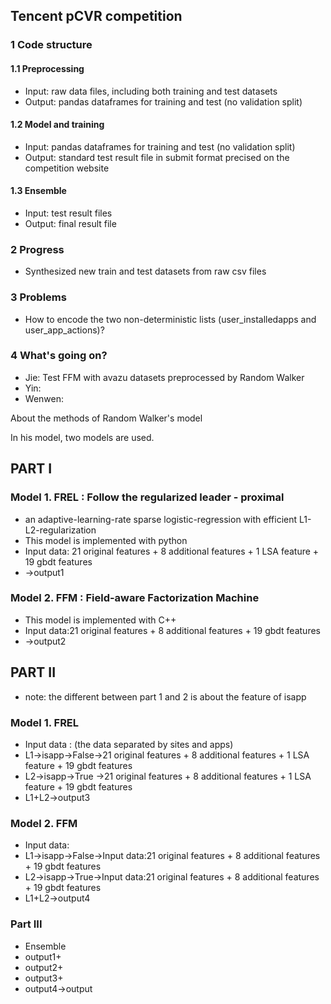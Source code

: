## Tencent pCVR competition

### 1 Code structure
#### 1.1 Preprocessing
- Input: raw data files, including both training and test datasets
- Output: pandas dataframes for training and test (no validation split)

#### 1.2 Model and training
- Input: pandas dataframes for training and test (no validation split)
- Output: standard test result file in submit format precised on the competition website

#### 1.3 Ensemble
- Input: test result files
- Output: final result file

### 2 Progress
- Synthesized new train and test datasets from raw csv files

### 3 Problems
- How to encode the two non-deterministic lists (user_installedapps and user_app_actions)?

### 4 What's going on?
- Jie: Test FFM with avazu datasets preprocessed by Random Walker
- Yin:
- Wenwen:


About the methods of Random Walker's model

In his model, two models are used.
## PART I
### Model 1. FREL : Follow the regularized leader - proximal
- an adaptive-learning-rate sparse logistic-regression with efficient L1-L2-regularization
- This model is implemented with python
- Input data: 21 original features + 8 additional features + 1 LSA feature + 19 gbdt features
- ->output1

### Model 2. FFM  : Field-aware Factorization Machine
- This model is implemented with C++
- Input data:21 original features + 8 additional features + 19 gbdt features
- ->output2

## PART II
- note: the different between part 1 and 2 is about the feature of isapp
### Model 1. FREL
- Input data : (the data separated by sites and apps)
- L1->isapp->False->21 original features + 8 additional features + 1 LSA feature + 19 gbdt features
- L2->isapp->True ->21 original features + 8 additional features + 1 LSA feature + 19 gbdt features
- L1+L2->output3

### Model 2. FFM
- Input data:
- L1->isapp->False->Input data:21 original features + 8 additional features + 19 gbdt features
- L2->isapp->True->Input data:21 original features + 8 additional features + 19 gbdt features
- L1+L2->output4

### Part III
- Ensemble
- output1+
- output2+
- output3+
- output4->output
